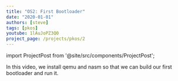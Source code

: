 ```yaml
---
title: "OS2: First Bootloader"
date: "2020-01-01"
authors: [steve]
tags: [pkos]
youtube: 1lAuJoPZ3Q0
project_page: /projects/pkos/2
---
```


import ProjectPost from '@site/src/components/ProjectPost';

<ProjectPost frontMatter={frontMatter}>
In this video, we install qemu and nasm so that we can build our first bootloader and run it.
</ProjectPost>
